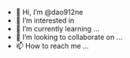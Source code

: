 - 👋 Hi, I’m @dao912ne
- 👀 I’m interested in 
- 🌱 I’m currently learning ...
- 💞️ I’m looking to collaborate on ...
- 📫 How to reach me ...

<!---
dao912ne/dao912ne is a ✨ special ✨ repository because its `README.md` (this file) appears on your GitHub profile.
You can click the Preview link to take a look at your changes.
--->
